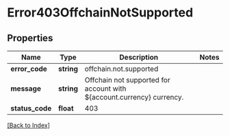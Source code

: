 # Error403OffchainNotSupported

## Properties

Name | Type | Description | Notes
------------ | ------------- | ------------- | -------------
**error_code** | **string** | offchain.not.supported |
**message** | **string** | Offchain not supported for account with ${account.currency} currency. |
**status_code** | **float** | 403 |

[[Back to Index]](../index.md)
